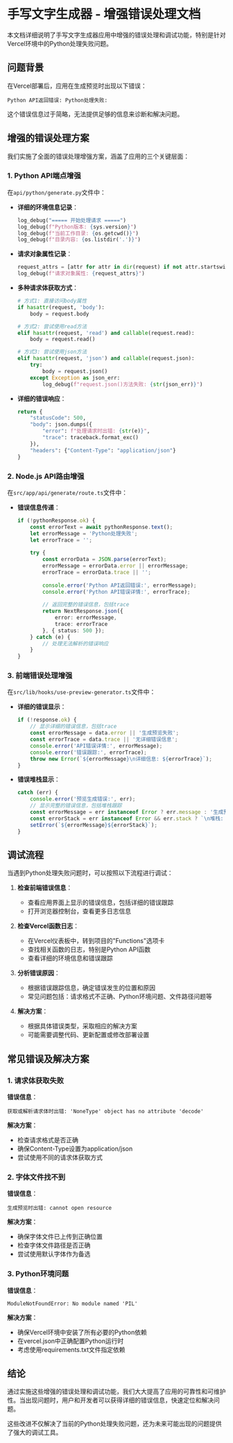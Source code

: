 # 手写文字生成器 - 增强错误处理文档

本文档详细说明了手写文字生成器应用中增强的错误处理和调试功能，特别是针对Vercel环境中的Python处理失败问题。

## 问题背景

在Vercel部署后，应用在生成预览时出现以下错误：

```
Python API返回错误: Python处理失败:
```

这个错误信息过于简略，无法提供足够的信息来诊断和解决问题。

## 增强的错误处理方案

我们实施了全面的错误处理增强方案，涵盖了应用的三个关键层面：

### 1. Python API端点增强

在`api/python/generate.py`文件中：

- **详细的环境信息记录**：
  ```python
  log_debug("===== 开始处理请求 =====")
  log_debug(f"Python版本: {sys.version}")
  log_debug(f"当前工作目录: {os.getcwd()}")
  log_debug(f"目录内容: {os.listdir('.')}")
  ```

- **请求对象属性记录**：
  ```python
  request_attrs = [attr for attr in dir(request) if not attr.startswith('_')]
  log_debug(f"请求对象属性: {request_attrs}")
  ```

- **多种请求体获取方式**：
  ```python
  # 方式1: 直接访问body属性
  if hasattr(request, 'body'):
      body = request.body
  
  # 方式2: 尝试使用read方法
  elif hasattr(request, 'read') and callable(request.read):
      body = request.read()
  
  # 方式3: 尝试使用json方法
  elif hasattr(request, 'json') and callable(request.json):
      try:
          body = request.json()
      except Exception as json_err:
          log_debug(f"request.json()方法失败: {str(json_err)}")
  ```

- **详细的错误响应**：
  ```python
  return {
      "statusCode": 500,
      "body": json.dumps({
          "error": f"处理请求时出错: {str(e)}",
          "trace": traceback.format_exc()
      }),
      "headers": {"Content-Type": "application/json"}
  }
  ```

### 2. Node.js API路由增强

在`src/app/api/generate/route.ts`文件中：

- **错误信息传递**：
  ```typescript
  if (!pythonResponse.ok) {
      const errorText = await pythonResponse.text();
      let errorMessage = 'Python处理失败';
      let errorTrace = '';
      
      try {
          const errorData = JSON.parse(errorText);
          errorMessage = errorData.error || errorMessage;
          errorTrace = errorData.trace || '';
          
          console.error('Python API返回错误:', errorMessage);
          console.error('Python API错误详情:', errorTrace);
          
          // 返回完整的错误信息，包括trace
          return NextResponse.json({ 
              error: errorMessage, 
              trace: errorTrace 
          }, { status: 500 });
      } catch (e) {
          // 处理无法解析的错误响应
      }
  }
  ```

### 3. 前端错误处理增强

在`src/lib/hooks/use-preview-generator.ts`文件中：

- **详细的错误显示**：
  ```typescript
  if (!response.ok) {
      // 显示详细的错误信息，包括trace
      const errorMessage = data.error || '生成预览失败';
      const errorTrace = data.trace || '无详细错误信息';
      console.error('API错误详情:', errorMessage);
      console.error('错误跟踪:', errorTrace);
      throw new Error(`${errorMessage}\n详细信息: ${errorTrace}`);
  }
  ```

- **错误堆栈显示**：
  ```typescript
  catch (err) {
      console.error('预览生成错误:', err);
      // 显示完整的错误信息，包括堆栈跟踪
      const errorMessage = err instanceof Error ? err.message : '生成预览时发生未知错误';
      const errorStack = err instanceof Error && err.stack ? `\n堆栈: ${err.stack}` : '';
      setError(`${errorMessage}${errorStack}`);
  }
  ```

## 调试流程

当遇到Python处理失败问题时，可以按照以下流程进行调试：

1. **检查前端错误信息**：
   - 查看应用界面上显示的错误信息，包括详细的错误跟踪
   - 打开浏览器控制台，查看更多日志信息

2. **检查Vercel函数日志**：
   - 在Vercel仪表板中，转到项目的"Functions"选项卡
   - 查找相关函数的日志，特别是Python API函数
   - 查看详细的环境信息和错误跟踪

3. **分析错误原因**：
   - 根据错误跟踪信息，确定错误发生的位置和原因
   - 常见问题包括：请求格式不正确、Python环境问题、文件路径问题等

4. **解决方案**：
   - 根据具体错误类型，采取相应的解决方案
   - 可能需要调整代码、更新配置或修改部署设置

## 常见错误及解决方案

### 1. 请求体获取失败

**错误信息**：
```
获取或解析请求体时出错: 'NoneType' object has no attribute 'decode'
```

**解决方案**：
- 检查请求格式是否正确
- 确保Content-Type设置为application/json
- 尝试使用不同的请求体获取方式

### 2. 字体文件找不到

**错误信息**：
```
生成预览时出错: cannot open resource
```

**解决方案**：
- 确保字体文件已上传到正确位置
- 检查字体文件路径是否正确
- 尝试使用默认字体作为备选

### 3. Python环境问题

**错误信息**：
```
ModuleNotFoundError: No module named 'PIL'
```

**解决方案**：
- 确保Vercel环境中安装了所有必要的Python依赖
- 在vercel.json中正确配置Python运行时
- 考虑使用requirements.txt文件指定依赖

## 结论

通过实施这些增强的错误处理和调试功能，我们大大提高了应用的可靠性和可维护性。当出现问题时，用户和开发者可以获得详细的错误信息，快速定位和解决问题。

这些改进不仅解决了当前的Python处理失败问题，还为未来可能出现的问题提供了强大的调试工具。
